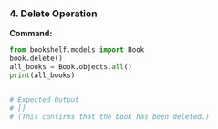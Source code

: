
### 4. Delete Operation

**Command:**
```python
from bookshelf.models import Book
book.delete()
all_books = Book.objects.all()
print(all_books)


# Expected Output
# []
# (This confirms that the book has been deleted.)